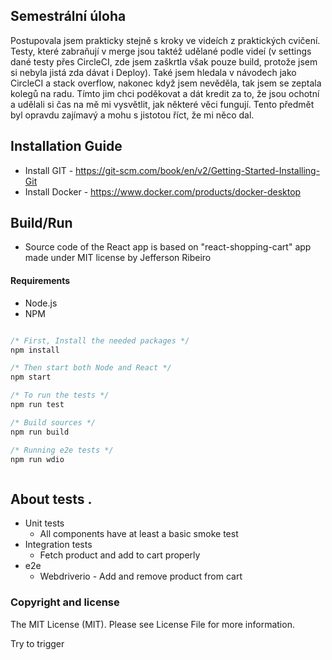 ## Semestrální úloha

Postupovala jsem prakticky stejně s kroky ve videích z praktických cvičení. Testy, které zabraňují v merge jsou taktéž udělané podle videí (v settings dané testy přes CircleCI, zde jsem zaškrtla však pouze build, protože jsem si nebyla jistá zda dávat i Deploy). Také jsem hledala v návodech jako CircleCI a stack overflow, nakonec když jsem nevěděla, tak jsem se zeptala kolegů na radu. Tímto jim chci poděkovat a dát kredit za to, že jsou ochotní a udělali si čas na mě mi vysvětlit, jak některé věci fungují. Tento předmět byl opravdu zajímavý a mohu s jistotou říct, že mi něco dal.


## Installation Guide
- Install GIT - https://git-scm.com/book/en/v2/Getting-Started-Installing-Git
- Install Docker - https://www.docker.com/products/docker-desktop

## Build/Run
- Source code of the React app is based on "react-shopping-cart" app made under MIT license by Jefferson Ribeiro

#### Requirements

- Node.js
- NPM

```javascript

/* First, Install the needed packages */
npm install

/* Then start both Node and React */
npm start

/* To run the tests */
npm run test

/* Build sources */
npm run build

/* Running e2e tests */
npm run wdio



```

## About tests .

- Unit tests
  - All components have at least a basic smoke test
- Integration tests
  - Fetch product and add to cart properly
- e2e
  - Webdriverio - Add and remove product from cart

### Copyright and license

The MIT License (MIT). Please see License File for more information.

Try to trigger
